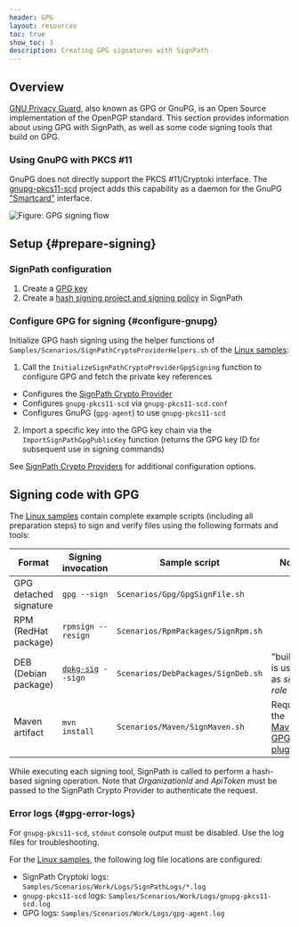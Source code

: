 ```yaml
---
header: GPG
layout: resources
toc: true
show_toc: 3
description: Creating GPG signatures with SignPath
---
```


## Overview

[GNU Privacy Guard](https://gnupg.org/), also known as GPG or GnuPG, is an Open Source implementation of the OpenPGP standard. This section provides information about using GPG with SignPath, as well as some code signing tools that build on GPG.

### Using GnuPG with PKCS #11

GnuPG does not directly support the PKCS #11/Cryptoki interface. The [gnupg-pkcs11-scd](https://github.com/alonbl/gnupg-pkcs11-scd/) project adds this capability as a daemon for the GnuPG ["Smartcard"](https://wiki.gnupg.org/SmartCard) interface.

![Figure: GPG signing flow](/assets/img/resources/documentation/crypto-providers/gpg-signing-flow.svg)

## Setup {#prepare-signing}

### SignPath configuration

1. Create a [GPG key](/documentation/managing-certificates)
2. Create a [hash signing project and signing policy](/documentation/crypto-providers/#signpath-project-configuration) in SignPath

### Configure GPG for signing {#configure-gnupg}

Initialize GPG hash signing using the helper functions of `Samples/Scenarios/SignPathCryptoProviderHelpers.sh` of the [Linux samples]:

1. Call the `InitializeSignPathCryptoProviderGpgSigning` function to configure GPG and fetch the private key references
  * Configures the [SignPath Crypto Provider](/documentation/crypto-providers#crypto-provider-configuration)
  * Configures `gnupg-pkcs11-scd` via `gnupg-pkcs11-scd.conf`
  * Configures GnuPG (`gpg-agent`) to use `gnupg-pkcs11-scd`
2. Import a specific key into the GPG key chain via the `ImportSignPathGpgPublicKey` function (returns the GPG key ID for subsequent use in signing commands)

See [SignPath Crypto Providers](/documentation/crypto-providers/#crypto-provider-configuration) for additional configuration options.

## Signing code with GPG

The [Linux samples] contain complete example scripts (including all preparation steps) to sign and verify files using the following formats and tools:

| Format                  | Signing invocation     | Sample script                        | Note
|-------------------------|------------------------|--------------------------------------|---------
| GPG detached signature  | `gpg --sign`           | `Scenarios/Gpg/GpgSignFile.sh`       |
| RPM (RedHat package)    | `rpmsign --resign`     | `Scenarios/RpmPackages/SignRpm.sh`   |
| DEB (Debian package)    | [`dpkg-sig`]` --sign`  | `Scenarios/DebPackages/SignDeb.sh`   | "builder" is used as _sign role_
| Maven artifact          | `mvn install`          | `Scenarios/Maven/SignMaven.sh`       | Requires the [Maven GPG plugin]

While executing each signing tool, SignPath is called to perform a hash-based signing operation. Note that _OrganizationId_ and _ApiToken_ must be passed to the SignPath Crypto Provider to authenticate the request.

### Error logs {#gpg-error-logs}

For `gnupg-pkcs11-scd`, `stdout` console output must be disabled. Use the log files for troubleshooting.

For the [Linux samples], the following log file locations are configured:

* SignPath Cryptoki logs: `Samples/Scenarios/Work/Logs/SignPathLogs/*.log`
* `gnupg-pkcs11-scd` logs: `Samples/Scenarios/Work/Logs/gnupg-pkcs11-scd.log`
* GPG logs: `Samples/Scenarios/Work/Logs/gpg-agent.log`

[Linux samples]: /documentation/crypto-providers#linux-docker-samples
[`dpkg-sig`]: https://manpages.debian.org/bullseye/dpkg-sig/dpkg-sig.1.en.html
[Maven GPG plugin]: https://maven.apache.org/plugins/maven-gpg-plugin/